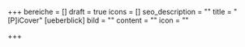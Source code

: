 +++
bereiche = []
draft = true
icons = []
seo_description = ""
title = "[P]iCover"
[ueberblick]
bild = ""
content = ""
icon = ""

+++
